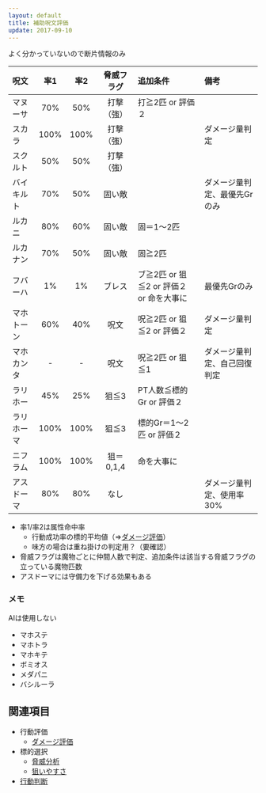 ```yaml
---
layout: default
title: 補助呪文評価
update: 2017-09-10
---
```


よく分かっていないので断片情報のみ


| 呪文       | 率1 | 率2 | 脅威フラグ | 追加条件  | 備考 |
|:-----------|:---:|:---:|:----------:|:----------|:-----|
| マヌーサ   | 70% | 50% | 打撃（強） | 打≧2匹 or 評価２ |
| スカラ     |100% |100% | 打撃（強） |  | ダメージ量判定 |
| スクルト   | 50% | 50% | 打撃（強） |  |
| バイキルト | 70% | 50% | 固い敵     |  | ダメージ量判定、最優先Grのみ |
| ルカニ     | 80% | 60% | 固い敵     | 固＝1～2匹 |
| ルカナン   | 70% | 50% | 固い敵     | 固≧2匹  |
| フバーハ   |  1% |  1% | ブレス     | ブ≧2匹 or 狙≦2 or 評価２ or 命を大事に | 最優先Grのみ |
| マホトーン | 60% | 40% | 呪文       | 呪≧2匹 or 狙≦2 or 評価２ | ダメージ量判定 |
| マホカンタ |  -  |  -  | 呪文       | 呪≧2匹 or 狙≦1 | ダメージ量判定、自己回復判定 |
| ラリホー   | 45% | 25% | 狙≦3      | PT人数≦標的Gr or 評価２ |
| ラリホーマ |100% |100% | 狙≦3      | 標的Gr＝1～2匹 or 評価２ |
| ニフラム   |100% |100% | 狙＝0,1,4  | 命を大事に |
| アスドーマ | 80% | 80% | なし       |  | ダメージ量判定、使用率30% |

* 率1/率2は属性命中率
	* 行動成功率の標的平均値（⇒[ダメージ評価](ai_damage)）
	* 味方の場合は重ね掛けの判定用？（要確認）
* 脅威フラグは魔物ごとに仲間人数で判定、追加条件は該当する脅威フラグの立っている魔物匹数
* アスドーマには守備力を下げる効果もある

### メモ

AIは使用しない

* マホステ
* マホトラ
* マホキテ
* ボミオス
* メダパニ
* バシルーラ


## 関連項目

* 行動評価
	* [ダメージ評価](ai_damage)
* 標的選択
	* [脅威分析](threat_analysis)
	* [狙いやすさ](ai_targeting)
* [行動判断](ai_flow)
